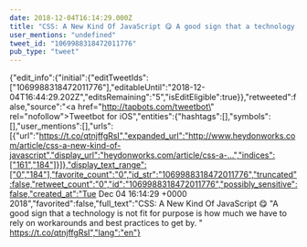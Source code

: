 ```yaml
---
date: 2018-12-04T16:14:29.000Z
title: "CSS: A New Kind Of JavaScript 😋 A good sign that a technology is not fit for purpose is how much we have to rely on workarounds and best practices to get by.  https://t.co/qtnjffgRsI″"
user_mentions: "undefined"
tweet_id: "1069988318472011776"
pub_type: "tweet"
---
```

{"edit_info":{"initial":{"editTweetIds":["1069988318472011776"],"editableUntil":"2018-12-04T16:44:29.202Z","editsRemaining":"5","isEditEligible":true}},"retweeted":false,"source":"<a href=\"http://tapbots.com/tweetbot\" rel=\"nofollow\">Tweetbot for iΟS</a>","entities":{"hashtags":[],"symbols":[],"user_mentions":[],"urls":[{"url":"https://t.co/qtnjffgRsI","expanded_url":"http://www.heydonworks.com/article/css-a-new-kind-of-javascript","display_url":"heydonworks.com/article/css-a-…","indices":["161","184"]}]},"display_text_range":["0","184"],"favorite_count":"0","id_str":"1069988318472011776","truncated":false,"retweet_count":"0","id":"1069988318472011776","possibly_sensitive":false,"created_at":"Tue Dec 04 16:14:29 +0000 2018","favorited":false,"full_text":"CSS: A New Kind Of JavaScript 😋 \"A good sign that a technology is not fit for purpose is how much we have to rely on workarounds and best practices to get by. \" https://t.co/qtnjffgRsI","lang":"en"}
